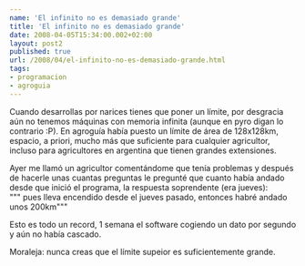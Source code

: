 ```yaml
---
name: 'El infinito no es demasiado grande'
title: 'El infinito no es demasiado grande'
date: 2008-04-05T15:34:00.002+02:00
layout: post2
published: true
url: /2008/04/el-infinito-no-es-demasiado-grande.html
tags: 
- programacion
- agroguia
---
```


Cuando desarrollas por narices tienes que poner un límite, por desgracia aún no tenemos máquinas con memoria infinita (aunque en pyro digan lo contrario :P). En agroguía había puesto un límite de área de 128x128km, espacio, a priori, mucho más que suficiente para cualquier agricultor, incluso para agricultores en argentina que tienen grandes extensiones.  
  
Ayer me llamó un agricultor comentándome que tenía problemas y después de hacerle unas cuantas preguntas le pregunté que cuanto había andado desde que inició el programa, la respuesta soprendente (era jueves):  
""" pues lleva encendido desde el jueves pasado, entonces habré andado unos 200km"""  
  
Esto es todo un record, 1 semana el software cogiendo un dato por segundo y aún no había cascado.  
  
Moraleja: nunca creas que el límite supeior es suficientemente grande.